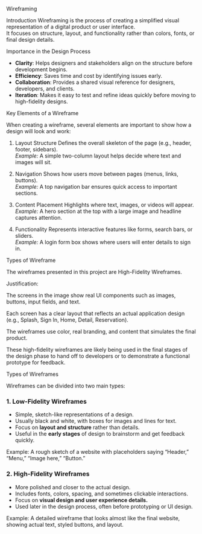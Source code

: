 Wireframing

Introduction
Wireframing is the process of creating a simplified visual representation of a digital product or user interface.  
It focuses on structure, layout, and functionality rather than colors, fonts, or final design details.

Importance in the Design Process
- **Clarity**: Helps designers and stakeholders align on the structure before development begins.  
- **Efficiency**: Saves time and cost by identifying issues early.  
- **Collaboration**: Provides a shared visual reference for designers, developers, and clients.  
- **Iteration**: Makes it easy to test and refine ideas quickly before moving to high-fidelity designs.

 Key Elements of a Wireframe

When creating a wireframe, several elements are important to show how a design will look and work:

 1. Layout Structure
Defines the overall skeleton of the page (e.g., header, footer, sidebars).  
*Example:* A simple two-column layout helps decide where text and images will sit.

2. Navigation
Shows how users move between pages (menus, links, buttons).  
*Example:* A top navigation bar ensures quick access to important sections.

3. Content Placement
Highlights where text, images, or videos will appear.  
*Example:* A hero section at the top with a large image and headline captures attention.

4. Functionality
Represents interactive features like forms, search bars, or sliders.  
*Example:* A login form box shows where users will enter details to sign in.







Types of Wireframe

The wireframes presented in this project are High-Fidelity Wireframes.

Justification:

The screens in the image show real UI components such as images, buttons, input fields, and text.

Each screen has a clear layout that reflects an actual application design (e.g., Splash, Sign In, Home, Detail, Reservation).

The wireframes use color, real branding, and content that simulates the final product.

These high-fidelity wireframes are likely being used in the final stages of the design phase to hand off to developers or to demonstrate a functional prototype for feedback.




 Types of Wireframes

Wireframes can be divided into two main types:

### 1. Low-Fidelity Wireframes
- Simple, sketch-like representations of a design.  
- Usually black and white, with boxes for images and lines for text.  
- Focus on **layout and structure** rather than details.  
- Useful in the **early stages** of design to brainstorm and get feedback quickly.  

 Example: A rough sketch of a website with placeholders saying “Header,” “Menu,” “Image here,” “Button.”

### 2. High-Fidelity Wireframes
- More polished and closer to the actual design.  
- Includes fonts, colors, spacing, and sometimes clickable interactions.  
- Focus on **visual design and user experience details.**  
- Used later in the design process, often before prototyping or UI design.  

 Example: A detailed wireframe that looks almost like the final website, showing actual text, styled buttons, and layout.
